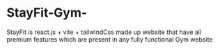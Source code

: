 # StayFit-Gym-
StayFit is react.js + vite + tailwindCss made up website that have all premium features which are present in any fully functional Gym website
